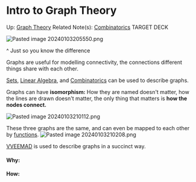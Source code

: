 # Intro to Graph Theory

Up: [Graph Theory](graph_theory)
Related Note(s): [Combinatorics](combinatorics)
TARGET DECK

![Pasted image 20240103205550.png](pasted_image_20240103205550.png)

^ Just so you know the difference

Graphs are useful for modelling connectivity, the connections different things share with each other.

[Sets](sets), [Linear Algebra](linear_algebra), and [Combinatorics](combinatorics) can be used to describe graphs.

Graphs can have **isomorphism:** How they are named doesn't matter, how the lines are drawn doesn't matter, the only thing that matters is **how the nodes connect.**

![Pasted image 20240103210112.png](pasted_image_20240103210112.png)

These three graphs are the same, and can even be mapped to each other by [functions](functions).
	![Pasted image 20240103210208.png](pasted_image_20240103210208.png)


[VVEEMAD](vveemad) is used to describe graphs in a succinct way.





























#### Why:
#### How:









